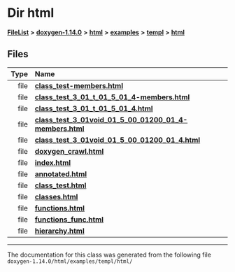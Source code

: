 

# Dir html



[**FileList**](files.md) **>** [**doxygen-1.14.0**](dir_9d5bad020669189c90cda983471be5d0.md) **>** [**html**](dir_05d1fd8a7cdd04f638f8b23196de02e2.md) **>** [**examples**](dir_aa52e73a32d193037813a53dcfe817b6.md) **>** [**templ**](dir_a962d82ba20a6bdb2db40fe5433057e5.md) **>** [**html**](dir_a52889122f050db694c99961ed108494.md)












## Files

| Type | Name |
| ---: | :--- |
| file | [**class\_test-members.html**](class__test-members_8html.md) <br> |
| file | [**class\_test\_3\_01\_t\_01\_5\_01\_4-members.html**](class__test__3__01__t__01__5__01__4-members_8html.md) <br> |
| file | [**class\_test\_3\_01\_t\_01\_5\_01\_4.html**](class__test__3__01__t__01__5__01__4_8html.md) <br> |
| file | [**class\_test\_3\_01void\_01\_5\_00\_01200\_01\_4-members.html**](class__test__3__01void__01__5__00__01200__01__4-members_8html.md) <br> |
| file | [**class\_test\_3\_01void\_01\_5\_00\_01200\_01\_4.html**](class__test__3__01void__01__5__00__01200__01__4_8html.md) <br> |
| file | [**doxygen\_crawl.html**](examples_2templ_2html_2doxygen__crawl_8html.md) <br> |
| file | [**index.html**](examples_2templ_2html_2index_8html.md) <br> |
| file | [**annotated.html**](templ_2html_2annotated_8html.md) <br> |
| file | [**class\_test.html**](templ_2html_2class__test_8html.md) <br> |
| file | [**classes.html**](templ_2html_2classes_8html.md) <br> |
| file | [**functions.html**](templ_2html_2functions_8html.md) <br> |
| file | [**functions\_func.html**](templ_2html_2functions__func_8html.md) <br> |
| file | [**hierarchy.html**](templ_2html_2hierarchy_8html.md) <br> |



























































------------------------------
The documentation for this class was generated from the following file `doxygen-1.14.0/html/examples/templ/html/`

